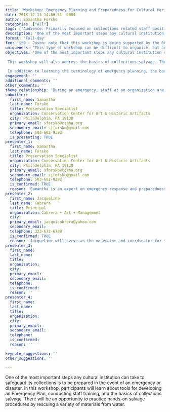 ```yaml
---
title: 'Workshop: Emergency Planning and Preparedness for Cultural Heritage Organizations'
date: 2018-12-13 14:06:51 -0000
author: Samantha Forsko
categories: ["All"]
tags: ["Audience: Primarily focused on collections related staff positions (collections management", "registration", "curatorial) but also applicable to security and facilities staff as well as administrators." ]
description: 'One of the most important steps any cultural institution can take to safeguard its collections is to be prepared in the event of an emergency or disaster. In this workshop, participants will learn about tools for developing an Emergency Plan, conducting staff training, and the basics of collections salvage. There will be an opportunity to practice hands-on salvage procedures by rescuing a variety of materials from water.'
format: 'Full-day'
fee: '$50 - Jason: note that this workshop is being supported by the RCWR. '
uniqueness: 'This type of workshop can be difficult to organize, but an invaluable experience for increasing staff confidence in their ability to respond to an emergency.'
objectives: 'One of the most important steps any cultural institution can take to safeguard its collections is to be prepared in the event of an emergency or disaster. The creation of an Emergency Preparedness and Response Plan is a vital step to the survival of an institution’s artifacts. In this workshop, participants will learn about tools for developing an Emergency Response and Preparedness Plan and leave with suggestions on how to jumpstart the planning process at their home organizations.
 
 This workshop will also address the basics of collections salvage. There will be an opportunity to practice hands-on salvage procedures by rescuing a variety of materials from water. This activity is crucial to boosting employee confidence in responding to a disaster.
 
 In addition to learning the terminology of emergency planning, the basic components of an emergency preparedness and response plan, and salvage techniques, participants will also learn how to train their staff and fellow employees to ensure that in the event of an emergency, the Plan is followed and the response is efficient and effective.'
engagement: ''
additional_comments: ''
other_comments: ''
theme_relationship: 'During an emergency, staff at an organization are forced to engage in ways that they may have never thought they would have to. Every part of a cultural heritage organization must be engaged in the response – from the Marketing Department to Facilities Staff to Curatorial. A cohesive response is crucial to a successful recovery, so the more involved all staff are able to be, the better for the organization.'
submitter:
  first_name: Samantha
  last_name: Forsko
  title: Preservation Specialist
  organization: Conservation Center for Art & Historic Artifacts
  city: Philadelphia, PA 19130
  primary_email: sforsko@ccaha.org
  secondary_email: sjforsko@gmail.com
  telephone: 503-602-9393
  is_presenting: TRUE
presenter_1:
  first_name: Samantha
  last_name: Forsko
  title: Preservation Specialist
  organization: Conservation Center for Art & Historic Artifacts
  city: Philadelphia, PA 19130
  primary_email: sforsko@ccaha.org
  secondary_email: sjforsko@gmail.com
  telephone: 503-602-9393
  is_confirmed: TRUE
  reason: 'Samantha is an expert on emergency response and preparedness in cultural heritage organizations. She wrote her master’s thesis on the topic while at Claremont Graduate University, and has worked with a variety of organizations to conduct risk assessments and develop plans. She has lead numerous cooperative disaster networking initiatives across the country. She teaches workshops on the topic, and has been asked to speak many conferences and events. Having grown up on the west coast, threats to institutions in that region and the survival of their collections have been her most pressing concerns as natural disasters increase with climate change.'
presenter_2:
  first_name: Jacqueline 
  last_name: Cabrera
  title: Principal
  organization: Cabrera + Art + Management
  city: 
  primary_email: jacquicabrera@yahoo.com
  secondary_email: 
  telephone: 323-672-6799
  is_confirmed: TRUE
  reason: 'Jacqueline will serve as the moderator and coordinator for the workshop. In addition, Jacqueline will assist with the hands-on component of the workshop. Jacqueline has more than 24 years of registration and collections management experience.'
presenter_3:
  first_name: 
  last_name: 
  title: 
  organization: 
  city: 
  primary_email: 
  secondary_email: 
  telephone: 
  is_confirmed: 
  reason: ''
presenter_4:
  first_name: 
  last_name: 
  title: 
  organization: 
  city: 
  primary_email: 
  secondary_email: 
  telephone: 
  is_confirmed: 
  reason: ''

keynote_suggestions: ''
other_suggestions: ''

---
```

One of the most important steps any cultural institution can take to safeguard its collections is to be prepared in the event of an emergency or disaster. In this workshop, participants will learn about tools for developing an Emergency Plan, conducting staff training, and the basics of collections salvage. There will be an opportunity to practice hands-on salvage procedures by rescuing a variety of materials from water.
